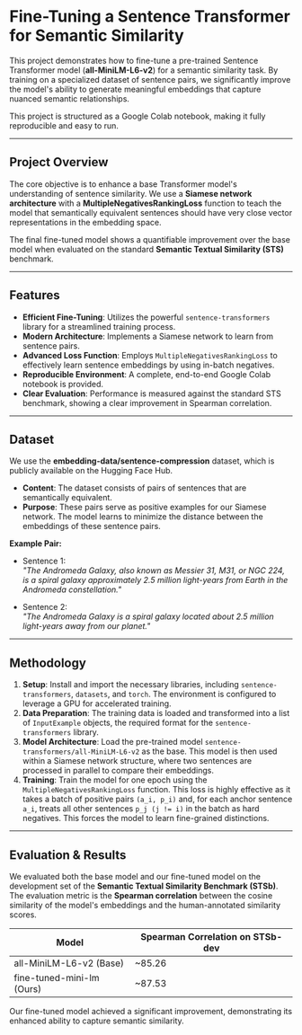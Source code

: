 # Fine-Tuning a Sentence Transformer for Semantic Similarity

This project demonstrates how to fine-tune a pre-trained Sentence Transformer model (**all-MiniLM-L6-v2**) for a semantic similarity task. By training on a specialized dataset of sentence pairs, we significantly improve the model's ability to generate meaningful embeddings that capture nuanced semantic relationships.

This project is structured as a Google Colab notebook, making it fully reproducible and easy to run.

---

## Project Overview

The core objective is to enhance a base Transformer model's understanding of sentence similarity. We use a **Siamese network architecture** with a **MultipleNegativesRankingLoss** function to teach the model that semantically equivalent sentences should have very close vector representations in the embedding space.

The final fine-tuned model shows a quantifiable improvement over the base model when evaluated on the standard **Semantic Textual Similarity (STS)** benchmark.

---

## Features

- **Efficient Fine-Tuning**: Utilizes the powerful `sentence-transformers` library for a streamlined training process.  
- **Modern Architecture**: Implements a Siamese network to learn from sentence pairs.  
- **Advanced Loss Function**: Employs `MultipleNegativesRankingLoss` to effectively learn sentence embeddings by using in-batch negatives.  
- **Reproducible Environment**: A complete, end-to-end Google Colab notebook is provided.  
- **Clear Evaluation**: Performance is measured against the standard STS benchmark, showing a clear improvement in Spearman correlation.  

---

## Dataset

We use the **embedding-data/sentence-compression** dataset, which is publicly available on the Hugging Face Hub.

- **Content**: The dataset consists of pairs of sentences that are semantically equivalent.  
- **Purpose**: These pairs serve as positive examples for our Siamese network. The model learns to minimize the distance between the embeddings of these sentence pairs.  

**Example Pair:**

- Sentence 1:  
  *"The Andromeda Galaxy, also known as Messier 31, M31, or NGC 224, is a spiral galaxy approximately 2.5 million light-years from Earth in the Andromeda constellation."*  

- Sentence 2:  
  *"The Andromeda Galaxy is a spiral galaxy located about 2.5 million light-years away from our planet."*  

---

## Methodology

1. **Setup**: Install and import the necessary libraries, including `sentence-transformers`, `datasets`, and `torch`. The environment is configured to leverage a GPU for accelerated training.  
2. **Data Preparation**: The training data is loaded and transformed into a list of `InputExample` objects, the required format for the `sentence-transformers` library.  
3. **Model Architecture**: Load the pre-trained model `sentence-transformers/all-MiniLM-L6-v2` as the base. This model is then used within a Siamese network structure, where two sentences are processed in parallel to compare their embeddings.  
4. **Training**: Train the model for one epoch using the `MultipleNegativesRankingLoss` function. This loss is highly effective as it takes a batch of positive pairs `(a_i, p_i)` and, for each anchor sentence `a_i`, treats all other sentences `p_j (j != i)` in the batch as hard negatives. This forces the model to learn fine-grained distinctions.  

---

## Evaluation & Results

We evaluated both the base model and our fine-tuned model on the development set of the **Semantic Textual Similarity Benchmark (STSb)**. The evaluation metric is the **Spearman correlation** between the cosine similarity of the model's embeddings and the human-annotated similarity scores.

| Model                   | Spearman Correlation on STSb-dev |
|--------------------------|----------------------------------|
| all-MiniLM-L6-v2 (Base)  | ~85.26                           |
| fine-tuned-mini-lm (Ours)| ~87.53                           |

Our fine-tuned model achieved a significant improvement, demonstrating its enhanced ability to capture semantic similarity.

